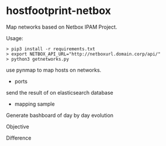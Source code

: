 # hostfootprint-netbox

Map networks based on Netbox IPAM Project.

Usage:
```
> pip3 install -r requirements.txt
> export NETBOX_API_URL="http://netboxurl.domain.corp/api/"
> python3 getnetworks.py
```

use pynmap to map hosts on networks.
* ports


send the result of on elasticsearch database
* mapping sample

Generate bashboard of day by day evolution

Objective

Difference
